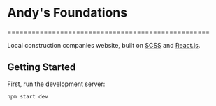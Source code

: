 # Andy's Foundations
==================================================

 Local construction companies website, built on [SCSS] and [React.js].

[SCSS]: https://sass-lang.com/documentation/syntax
[React.js]: https://react.dev/

## Getting Started

First, run the development server:

```bash
npm start dev
```
